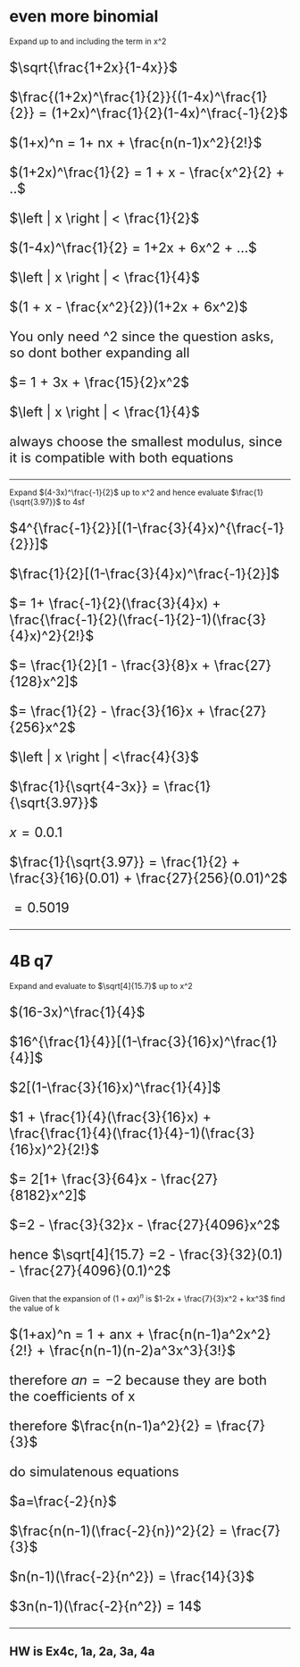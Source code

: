 # even more binomial

Expand up to and including the term in x^2

<font size=5>

$\sqrt{\frac{1+2x}{1-4x}}$

$\frac{(1+2x)^\frac{1}{2}}{(1-4x)^\frac{1}{2}} = (1+2x)^\frac{1}{2}(1-4x)^\frac{-1}{2}$

$(1+x)^n = 1+ nx + \frac{n(n-1)x^2}{2!}$

$(1+2x)^\frac{1}{2} = 1 + x - \frac{x^2}{2} + ..$

$\left | x \right | < \frac{1}{2}$

$(1-4x)^\frac{1}{2} = 1+2x + 6x^2 + ...$

$\left | x \right | < \frac{1}{4}$

$(1 + x - \frac{x^2}{2})(1+2x + 6x^2)$

You only need ^2 since the question asks, so dont bother expanding all

$= 1 + 3x + \frac{15}{2}x^2$

$\left | x \right | < \frac{1}{4}$

always choose the smallest modulus, since it is compatible with both equations

</font>

---

Expand $(4-3x)^\frac{-1}{2}$ up to x^2 and hence evaluate $\frac{1}{\sqrt{3.97}}$ to 4sf

<font size=5>

$4^{\frac{-1}{2}}[(1-\frac{3}{4}x)^{\frac{-1}{2}}]$

$\frac{1}{2}[(1-\frac{3}{4}x)^\frac{-1}{2}]$

$= 1+ \frac{-1}{2}(\frac{3}{4}x) + \frac{\frac{-1}{2}(\frac{-1}{2}-1)(\frac{3}{4}x)^2}{2!}$

$= \frac{1}{2}[1 - \frac{3}{8}x + \frac{27}{128}x^2]$

$= \frac{1}{2} - \frac{3}{16}x + \frac{27}{256}x^2$

$\left | x \right | <\frac{4}{3}$

$\frac{1}{\sqrt{4-3x}} = \frac{1}{\sqrt{3.97}}$

$x = 0.0.1$

$\frac{1}{\sqrt{3.97}} = \frac{1}{2} + \frac{3}{16}(0.01) + \frac{27}{256}(0.01)^2$

$= 0.5019$

</font>

---
# 4B q7

Expand and evaluate to $\sqrt[4]{15.7}$ up to x^2

<font size=5>

$(16-3x)^\frac{1}{4}$

$16^{\frac{1}{4}}[(1-\frac{3}{16}x)^\frac{1}{4}]$

$2[(1-\frac{3}{16}x)^\frac{1}{4}]$

$1 + \frac{1}{4}(\frac{3}{16}x) + \frac{\frac{1}{4}(\frac{1}{4}-1)(\frac{3}{16}x)^2}{2!}$

$= 2[1+ \frac{3}{64}x - \frac{27}{8182}x^2]$

$=2 - \frac{3}{32}x - \frac{27}{4096}x^2$

hence $\sqrt[4]{15.7} =2 - \frac{3}{32}(0.1) - \frac{27}{4096}(0.1)^2$

</font>

Given that the expansion of $(1+ax)^n$ is $1-2x + \frac{7}{3}x^2 + kx^3$ find the value of k

<font size=5>

$(1+ax)^n = 1 + anx + \frac{n(n-1)a^2x^2}{2!} + \frac{n(n-1)(n-2)a^3x^3}{3!}$

therefore $an = -2$
because they are both the coefficients of x

therefore $\frac{n(n-1)a^2}{2} = \frac{7}{3}$

do simulatenous equations 

$a=\frac{-2}{n}$

$\frac{n(n-1)(\frac{-2}{n})^2}{2}  = \frac{7}{3}$

$n(n-1)(\frac{-2}{n^2}) = \frac{14}{3}$

$3n(n-1)(\frac{-2}{n^2}) = 14$






</font>

--- 
## HW is Ex4c, 1a, 2a, 3a, 4a